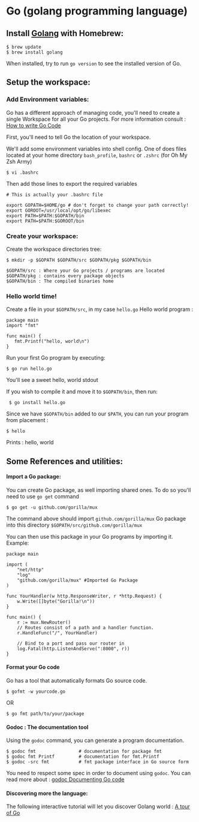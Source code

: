 # Go (golang programming language)

## Install [Golang](https://golang.org/) with Homebrew:

    $ brew update
    $ brew install golang

When installed, try to run `go version` to see the installed version of Go. 

## Setup the workspace:
### Add Environment variables:

Go has a different approach of managing code, you'll need to create a single Workspace for all your Go projects. For more information consult : [How to write Go Code](https://golang.org/doc/code.html#Workspaces)

First, you'll need to tell Go the location of your workspace.

We'll add some environment variables into shell config. One of does files located at your home directory `bash_profile`, `bashrc` or `.zshrc` (for Oh My Zsh Army)

    $ vi .bashrc

Then add those lines to export the required variables
```
# This is actually your .bashrc file

export GOPATH=$HOME/go # don't forget to change your path correctly!
export GOROOT=/usr/local/opt/go/libexec
export PATH=$PATH:$GOPATH/bin
export PATH=$PATH:$GOROOT/bin
```

### Create your workspace:
 Create the workspace directories tree:
 
    $ mkdir -p $GOPATH $GOPATH/src $GOPATH/pkg $GOPATH/bin

```
$GOPATH/src : Where your Go projects / programs are located
$GOPATH/pkg : contains every package objects
$GOPATH/bin : The compiled binaries home
```

### Hello world time!
 Create a file in your `$GOPATH/src`, in my case `hello.go`
 Hello world program :
 ```
package main
import "fmt"

func main() {
    fmt.Printf("hello, world\n")
}
 ```
 
 Run your first Go program by executing:
 
    $ go run hello.go
    
 You'll see a sweet hello, world stdout
 
 If you wish to compile it and move it to `$GOPATH/bin`, then run:
 
     $ go install hello.go

Since we have `$GOPATH/bin` added to our `$PATH`, you can run your program from placement :

    $ hello
Prints : hello, world

## Some References and utilities:
#### Import a Go package:
You can create Go package, as well importing shared ones. To do so you'll need to use `go get` command

    $ go get -u github.com/gorilla/mux
The command above should import `github.com/gorilla/mux` Go package into this directory `$GOPATH/src/github.com/gorilla/mux`

You can then use this package in your Go programs by importing it. Example:
```
package main

import (
    "net/http"
    "log"
    "github.com/gorilla/mux" #Imported Go Package
)

func YourHandler(w http.ResponseWriter, r *http.Request) {
    w.Write([]byte("Gorilla!\n"))
}

func main() {
    r := mux.NewRouter()
    // Routes consist of a path and a handler function.
    r.HandleFunc("/", YourHandler)

    // Bind to a port and pass our router in
    log.Fatal(http.ListenAndServe(":8000", r))
}
```


#### Format your Go code
 Go has a tool that automatically formats Go source code.
    
    $ gofmt -w yourcode.go
OR

    $ go fmt path/to/your/package

#### Godoc : The documentation tool
Using the `godoc` command, you can generate a program documentation.

    $ godoc fmt                # documentation for package fmt
    $ godoc fmt Printf         # documentation for fmt.Printf
    $ godoc -src fmt           # fmt package interface in Go source form

You need to respect some spec in order to document using `godoc`. You can read more about : [godoc Documenting Go code](https://blog.golang.org/godoc-documenting-go-code)

#### Discovering more the language:
The following interactive tutorial will let you discover Golang world : [A tour of Go](https://tour.golang.org/)
